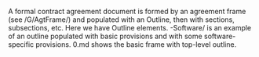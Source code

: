A formal contract agreement document is formed by an agreement frame (see /G/AgtFrame/) and populated with an Outline, then with sections, subsections, etc.  Here we have Outline elements. -Software/ is an example of an outline populated with basic provisions and with some software-specific provisions.  0.md shows the basic frame with top-level outline.   